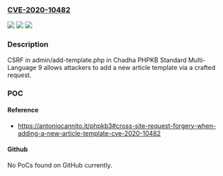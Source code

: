 ### [CVE-2020-10482](https://cve.mitre.org/cgi-bin/cvename.cgi?name=CVE-2020-10482)
![](https://img.shields.io/static/v1?label=Product&message=n%2Fa&color=blue)
![](https://img.shields.io/static/v1?label=Version&message=n%2Fa&color=blue)
![](https://img.shields.io/static/v1?label=Vulnerability&message=n%2Fa&color=brighgreen)

### Description

CSRF in admin/add-template.php in Chadha PHPKB Standard Multi-Language 9 allows attackers to add a new article template via a crafted request.

### POC

#### Reference
- https://antoniocannito.it/phpkb3#cross-site-request-forgery-when-adding-a-new-article-template-cve-2020-10482

#### Github
No PoCs found on GitHub currently.

